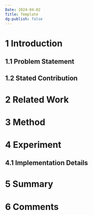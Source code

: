```yaml
---
Date: 2024-04-02
Title: Template
dg-publish: false
---
```


# 1 Introduction

## 1.1 Problem Statement


## 1.2 Stated Contribution

# 2 Related Work

# 3 Method

# 4 Experiment
## 4.1 Implementation Details  

# 5 Summary

# 6 Comments

